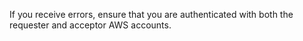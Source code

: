If you receive errors, ensure that you are authenticated with both the requester and acceptor AWS accounts.